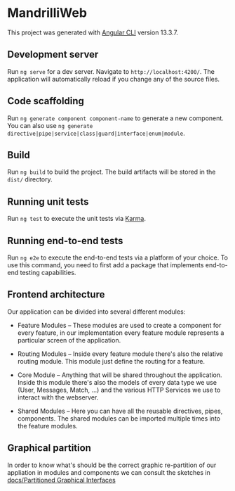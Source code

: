 # MandrilliWeb

This project was generated with [Angular CLI](https://github.com/angular/angular-cli) version 13.3.7.

## Development server

Run `ng serve` for a dev server. Navigate to `http://localhost:4200/`. The application will automatically reload if you change any of the source files.

## Code scaffolding

Run `ng generate component component-name` to generate a new component. You can also use `ng generate directive|pipe|service|class|guard|interface|enum|module`.

## Build

Run `ng build` to build the project. The build artifacts will be stored in the `dist/` directory.

## Running unit tests

Run `ng test` to execute the unit tests via [Karma](https://karma-runner.github.io).

## Running end-to-end tests

Run `ng e2e` to execute the end-to-end tests via a platform of your choice. To use this command, you need to first add a package that implements end-to-end testing capabilities.

## Frontend architecture

Our application can be divided into several different modules:

* Feature Modules – These modules are used to create a component for every feature, in our implementation every feature module represents a particular screen of the application.

* Routing Modules – Inside every feature module there's also the relative routing module. This module just define the routing for a feature.

* Core Module – Anything that will be shared throughout the application.  Inside this module there's also the models of every data type we use (User, Messages, Match, ...) and the various HTTP Services we use to interact with the webserver.

* Shared Modules – Here you can have all the reusable directives, pipes, components. The shared modules can be imported multiple times into the feature modules.


## Graphical partition

In order to know what's should be the correct graphic re-partition of our appliation in modules and components we can consult the
sketches in [docs/Partitioned Graphical Interfaces](../docs/Partitioned%20Graphical%20Interfaces)